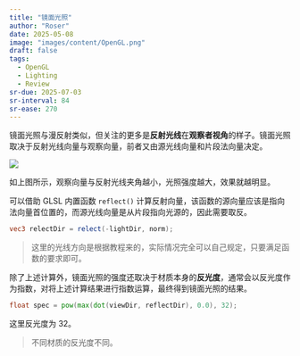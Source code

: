 ```yaml
---
title: "镜面光照"
author: "Roser"
date: 2025-05-08
image: "images/content/OpenGL.png"
draft: false
tags:
  - OpenGL
  - Lighting
  - Review
sr-due: 2025-07-03
sr-interval: 84
sr-ease: 270
---
```

镜面光照与漫反射类似，但关注的更多是**反射光线**在**观察者视角**的样子。镜面光照取决于反射光线向量与观察向量，前者又由源光线向量和片段法向量决定。

![](images/镜面光照示意图.png)

如上图所示，观察向量与反射光线夹角越小，光照强度越大，效果就越明显。

可以借助 GLSL 内置函数 `reflect()` 计算反射向量，该函数的源向量应该是指向法向量首位置的，而源光线向量是从片段指向光源的，因此需要取反。

```GLSL
vec3 relectDir = relect(-lightDir, norm);
```

> 这里的光线方向是根据教程来的，实际情况完全可以自己规定，只要满足函数的要求即可。

除了上述计算外，镜面光照的强度还取决于材质本身的**反光度**，通常会以反光度作为指数，对将上述计算结果进行指数运算，最终得到镜面光照的结果。

```GLSL
float spec = pow(max(dot(viewDir, reflectDir), 0.0), 32);
```

这里反光度为 32。

> 不同材质的反光度不同。